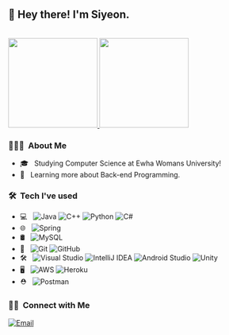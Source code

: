 <h2> 👋 Hey there! I'm Siyeon.</h2>

<br/>

<a href="https://github.com/siyeonkm">
  <img height="180em" src="https://github-readme-stats.vercel.app/api?username=siyeonkm&theme=buefy&show_icons=true" />
  <img height="180em" src="https://github-readme-stats.vercel.app/api/top-langs/?username=siyeonkm&theme=buefy&layout=compact" />
</a>

<br/>

<h3> 👨🏻‍💻 &nbsp;About Me </h3>

- 🎓 &nbsp; Studying Computer Science at Ewha Womans University!
- 📗 &nbsp; Learning more about Back-end Programming.

<h3> 🛠 &nbsp;Tech I've used</h3>

- 💻 &nbsp;
  ![Java](https://img.shields.io/badge/-Java-%23007396.svg?style=flat&logo=Java&logoColor=ffffff)
  ![C++](https://img.shields.io/badge/-C++-%2300599C.svg?style=flat&logo=C%2B%2B&logoColor=ffffff)
  ![Python](https://img.shields.io/badge/-Python-3670A0?style=flat&logo=python&logoColor=ffdd54)
  ![C#](https://img.shields.io/badge/c%23-%23239120.svg?style=flat&logo=c-sharp&logoColor=ffffff)
- 🌐 &nbsp;
  ![Spring](https://img.shields.io/badge/-Spring-%236DB33F.svg?style=flat&logo=Spring&logoColor=ffffff)
- 🛢 &nbsp;
  ![MySQL](https://img.shields.io/badge/-MySQL-%2300f.svg?style=flat&logo=mysql&logoColor=ffffff)
- 🙌 &nbsp;
  ![Git](https://img.shields.io/badge/-Git-%23F05033.svg?style=flat&logo=git&logoColor=ffffff)
  ![GitHub](https://img.shields.io/badge/-GitHub-%23121011.svg?style=flat&logo=github&logoColor=ffffff)
- 🛠 &nbsp;
  ![Visual Studio](https://img.shields.io/badge/-Visual%20Studio-%235C2D91.svg?style=flat&logo=visual-studio&logoColor=ffffff)
  ![IntelliJ IDEA](https://img.shields.io/badge/IntelliJIDEA-000000.svg?style=flat&logo=intellij-idea&logoColor=ffffff)
  ![Android Studio](https://img.shields.io/badge/Android%20Studio-%233DDC84.svg?style=flat&logo=android-studio&logoColor=ffffff)
  ![Unity](https://img.shields.io/badge/unity-000000.svg?style=flat&logo=unity&logoColor=ffffff)
- 🖥 &nbsp;
  ![AWS](https://img.shields.io/badge/AWS-%23FF9900.svg?style=flat&logo=amazon-aws&logoColor=ffffff)
  ![Heroku](https://img.shields.io/badge/heroku-%23430098.svg?style=flat&logo=heroku&logoColor=ffffff)
- ⛑ &nbsp;
  ![Postman](https://img.shields.io/badge/Postman-FF6C37?style=flat&logo=postman&logoColor=white)
  

<h3> 🤝🏻 &nbsp;Connect with Me </h3>

<a href="kims56849@ewhain.net"><img alt="Email" src="https://img.shields.io/badge/Email-kims56849@ewhain.net-red?style=flat-square&logo=gmail"></a>
